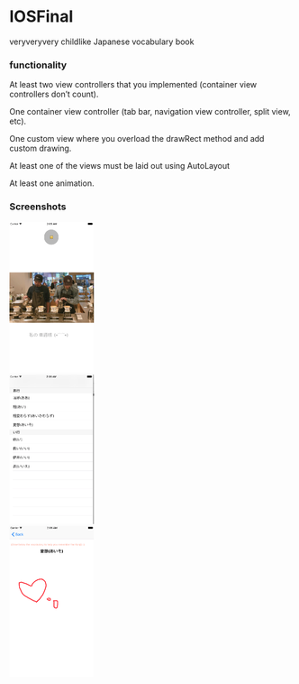 # IOSFinal

veryveryvery childlike Japanese vocabulary book


### functionality 
At least two view controllers that you implemented (container view controllers don’t
count).

One container view controller (tab bar, navigation view controller, split view, etc).

One custom view where you overload the drawRect method and add custom drawing.

At least one of the views must be laid out using AutoLayout

At least one animation.

### Screenshots
<img src="1.png" width="150"><br>
<img src="2.png" width="150"><br>
<img src="3.png" width="150">

